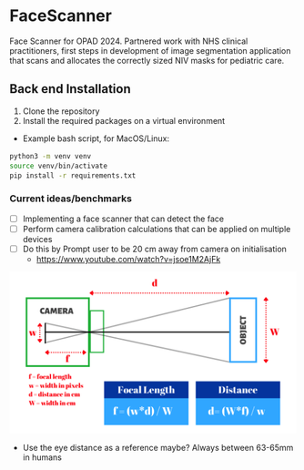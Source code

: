 # FaceScanner
Face Scanner for OPAD 2024. Partnered work with NHS clinical practitioners, first steps in development of image segmentation application that scans and allocates the correctly sized NIV masks for pediatric care.  

## Back end Installation
1. Clone the repository
2. Install the required packages on a virtual environment
- Example bash script, for MacOS/Linux:
```bash
python3 -m venv venv
source venv/bin/activate
pip install -r requirements.txt
```

### Current ideas/benchmarks

- [ ] Implementing a face scanner that can detect the face
- [ ] Perform camera calibration calculations that can be applied on multiple devices
- [ ] Do this by Prompt user to be 20 cm away from camera on initialisation
  - https://www.youtube.com/watch?v=jsoe1M2AjFk

![camera to measurements](resources/Distance-Measurement.png)

- Use the eye distance as a reference maybe? Always between 63-65mm in humans